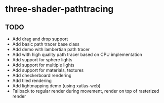 # three-shader-pathtracing

## TODO

- Add drag and drop support
- Add basic path tracer base class
- Add demo with lambertian path tracer
- Add with high quality path tracer based on CPU implementation
- Add support for sphere lights
- Add support for multiple lights
- Add support for materials, textures
- Add checkerboard rendering
- Add tiled rendering
- Add lightmapping demo (using xatlas-web)
- Fallback to regular render during movement, render on top of rasterized render
